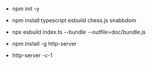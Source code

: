 - npm init -y
- npm install typescript esbuild chess.js snabbdom


- npx esbuild index.ts --bundle --outfile=doc/bundle.js



- npm install -g http-server
- http-server -c-1